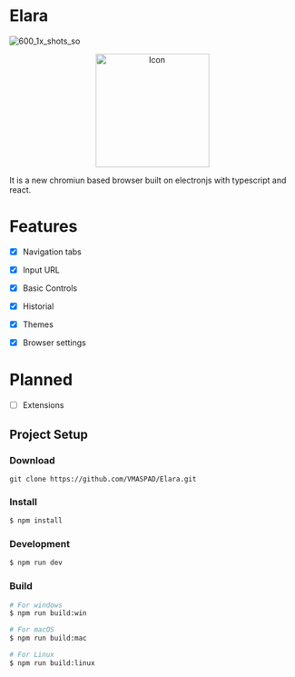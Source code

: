 # Elara
![600_1x_shots_so](https://github.com/user-attachments/assets/6dc6ef3f-6125-419c-ad53-d747c96fd181)

<p align="center">
  <img src="https://github.com/user-attachments/assets/8d4db183-c1d1-46af-8a1b-d3975c8e85a1" alt="Icon" width="200px" height="200px">
</p>

It is a new chromiun based browser built on electronjs with typescript and react.

# Features

* [X] Navigation tabs
* [X] Input URL
* [X] Basic Controls
* [X] Historial
* [X] Themes
* [X] Browser settings



# Planned

* [ ] Extensions

## Project Setup

### Download

```
git clone https://github.com/VMASPAD/Elara.git
```

### Install

```bash
$ npm install
```

### Development

```bash
$ npm run dev
```

### Build

```bash
# For windows
$ npm run build:win

# For macOS
$ npm run build:mac

# For Linux
$ npm run build:linux
```
